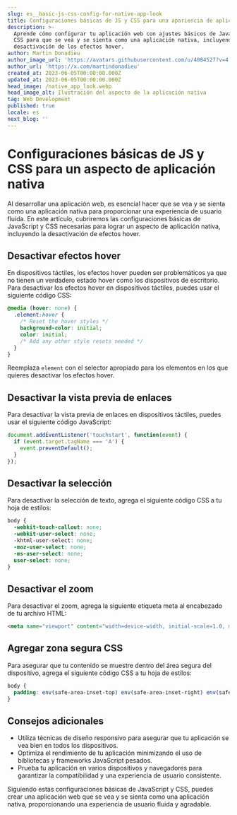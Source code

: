 ```yaml
---
slug: es__basic-js-css-config-for-native-app-look
title: Configuraciones básicas de JS y CSS para una apariencia de aplicación nativa
description: >-
  Aprende cómo configurar tu aplicación web con ajustes básicos de JavaScript y
  CSS para que se vea y se sienta como una aplicación nativa, incluyendo la
  desactivación de los efectos hover.
author: Martin Donadieu
author_image_url: 'https://avatars.githubusercontent.com/u/4084527?v=4'
author_url: 'https://x.com/martindonadieu'
created_at: 2023-06-05T00:00:00.000Z
updated_at: 2023-06-05T00:00:00.000Z
head_image: /native_app_look.webp
head_image_alt: Ilustración del aspecto de la aplicación nativa
tag: Web Development
published: true
locale: es
next_blog: ''
---
```


# Configuraciones básicas de JS y CSS para un aspecto de aplicación nativa

Al desarrollar una aplicación web, es esencial hacer que se vea y se sienta como una aplicación nativa para proporcionar una experiencia de usuario fluida. En este artículo, cubriremos las configuraciones básicas de JavaScript y CSS necesarias para lograr un aspecto de aplicación nativa, incluyendo la desactivación de efectos hover.

## Desactivar efectos hover

En dispositivos táctiles, los efectos hover pueden ser problemáticos ya que no tienen un verdadero estado hover como los dispositivos de escritorio. Para desactivar los efectos hover en dispositivos táctiles, puedes usar el siguiente código CSS:

```css
@media (hover: none) {
  .element:hover {
    /* Reset the hover styles */
    background-color: initial;
    color: initial;
    /* Add any other style resets needed */
  }
}
```

Reemplaza `element` con el selector apropiado para los elementos en los que quieres desactivar los efectos hover.

## Desactivar la vista previa de enlaces

Para desactivar la vista previa de enlaces en dispositivos táctiles, puedes usar el siguiente código JavaScript:

```javascript
document.addEventListener('touchstart', function(event) {
  if (event.target.tagName === 'A') {
    event.preventDefault();
  }
});
```

## Desactivar la selección

Para desactivar la selección de texto, agrega el siguiente código CSS a tu hoja de estilos:

```css
body {
  -webkit-touch-callout: none;
  -webkit-user-select: none;
  -khtml-user-select: none;
  -moz-user-select: none;
  -ms-user-select: none;
  user-select: none;
}
```

## Desactivar el zoom

Para desactivar el zoom, agrega la siguiente etiqueta meta al encabezado de tu archivo HTML:

```html
<meta name="viewport" content="width=device-width, initial-scale=1.0, maximum-scale=1.0, user-scalable=no">
```

## Agregar zona segura CSS

Para asegurar que tu contenido se muestre dentro del área segura del dispositivo, agrega el siguiente código CSS a tu hoja de estilos:

```css
body {
  padding: env(safe-area-inset-top) env(safe-area-inset-right) env(safe-area-inset-bottom) env(safe-area-inset-left);
}
```

## Consejos adicionales

- Utiliza técnicas de diseño responsivo para asegurar que tu aplicación se vea bien en todos los dispositivos.
- Optimiza el rendimiento de tu aplicación minimizando el uso de bibliotecas y frameworks JavaScript pesados.
- Prueba tu aplicación en varios dispositivos y navegadores para garantizar la compatibilidad y una experiencia de usuario consistente.

Siguiendo estas configuraciones básicas de JavaScript y CSS, puedes crear una aplicación web que se vea y se sienta como una aplicación nativa, proporcionando una experiencia de usuario fluida y agradable.